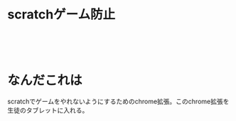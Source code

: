 <h1>scratchゲーム防止</h1>
<br>
<br>
<br>

# なんだこれは
scratchでゲームをやれないようにするためのchrome拡張。このchrome拡張を生徒のタブレットに入れる。
